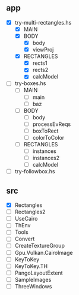 app
---

* [x] try-multi-rectangles.hs
    + [x] MAIN
    + [x] BODY
        - [x] body
        - [x] viewProj
    + [x] RECTANGLES
        - [x] rects1
        - [x] rects2
        - [x] calcModel
* [ ] try-boxes.hs
    + [ ] MAIN
        - [ ] main
        - [ ] baz
    + [ ] BODY
        - [ ] body
        - [ ] processEvReqs
        - [ ] boxToRect
        - [ ] colorToColor
    + [ ] RECTANGLES
        - [ ] instances
        - [ ] instances2
        - [ ] calcModel
* [ ] try-followbox.hs

src
---

* [x] Rectangles
* [ ] Rectangles2
* [ ] UseCairo
* [ ] ThEnv
* [ ] Tools
* [ ] Convert
* [ ] CreateTextureGroup
* [ ] Gpu.Vulkan.CairoImage
* [ ] KeyToKey
* [ ] KeyToKey.TH
* [ ] PangoLayoutExtent
* [ ] SampleImages
* [ ] ThreeWindows
